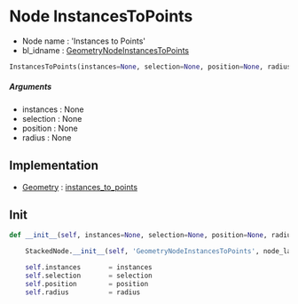 # Node InstancesToPoints

- Node name : 'Instances to Points'
- bl_idname : [GeometryNodeInstancesToPoints](https://docs.blender.org/api/current/bpy.types.{bl_idname}.html)


``` python
InstancesToPoints(instances=None, selection=None, position=None, radius=None, node_label=None, node_color=None)
```
##### Arguments

- instances : None
- selection : None
- position : None
- radius : None

## Implementation

- [Geometry](/docs/GeoNodes/Geometry.md) : [instances_to_points](/docs/GeoNodes/Geometry.md#instances_to_points)

## Init

``` python
def __init__(self, instances=None, selection=None, position=None, radius=None, node_label=None, node_color=None):

    StackedNode.__init__(self, 'GeometryNodeInstancesToPoints', node_label=node_label, node_color=node_color)

    self.instances       = instances
    self.selection       = selection
    self.position        = position
    self.radius          = radius
```
